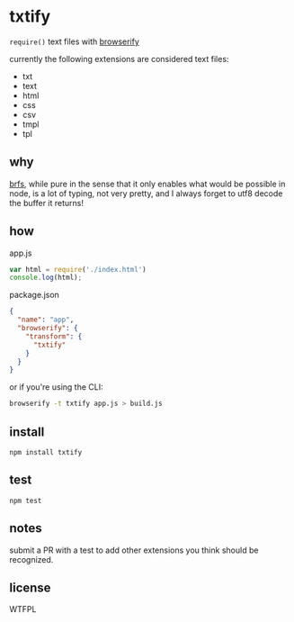 # txtify
`require()` text files with [browserify](https://github/substack/node-browserify)

currently the following extensions are considered text files:

* txt
* text
* html
* css
* csv
* tmpl
* tpl

## why
[brfs](https://github/substack/brfs), while pure in the sense that it only enables what would be possible in node, is a lot of typing, not very pretty, and I always forget to utf8 decode the buffer it returns!

## how
app.js
``` javascript
var html = require('./index.html')
console.log(html);
```
package.json
``` json
{
  "name": "app",
  "browserify": {
    "transform": {
      "txtify"
    }
  }
}
```
or if you're using the CLI:
``` bash
browserify -t txtify app.js > build.js
```

## install
`npm install txtify`

## test
`npm test`

## notes
submit a PR with a test to add other extensions you think should be recognized.

## license
WTFPL
